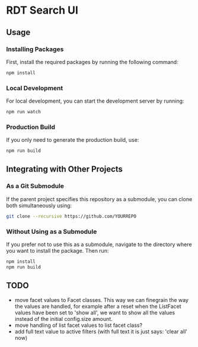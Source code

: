 # RDT Search UI

## Usage

### Installing Packages

First, install the required packages by running the following command:

```bash
npm install
```

### Local Development

For local development, you can start the development server by running:

```bash
npm run watch
```

### Production Build

If you only need to generate the production build, use:

```bash
npm run build
```

## Integrating with Other Projects

### As a Git Submodule

If the parent project specifies this repository as a submodule, you can clone both simultaneously using:

```bash
git clone --recursive https://github.com/YOURREPO
```

### Without Using as a Submodule

If you prefer not to use this as a submodule, navigate to the directory where you want to install the package. Then run:

```bash
npm install
npm run build
```

## TODO

- move facet values to Facet classes. This way we can finegrain the way the values are handled, for example after a reset when the ListFacet values have been set to 'show all', we want to show all the values instead of the initial config.size amount.
- move handling of list facet values to list facet class?
- add full text value to active filters (with full text it is just says: 'clear all' now)
